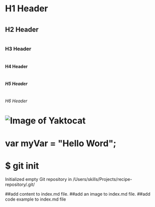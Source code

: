 # <h1> H1 Header
# <h2> H2 Header
# <h3> H3 Header
# <h4> H4 Header
# <h5> H5 Header
# <h6> H6 Header
# ![Image of Yaktocat](https://octodex.github.com/images/yaktocat.png)
# var myVar = "Hello Word";
# $ git init
Initialized empty Git repository in /Users/skills/Projects/recipe-repository/.git/


##add content to index.md file.
##add an image to index.md file.
##add code example to index.md file
